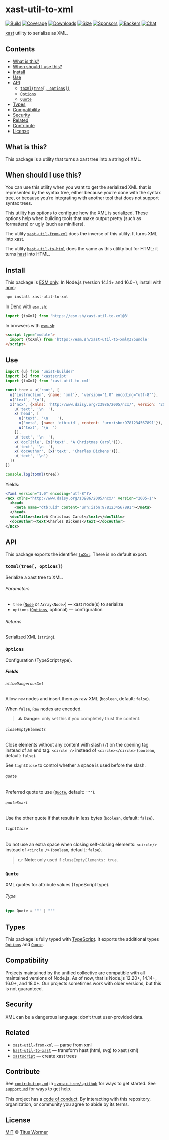 # xast-util-to-xml

[![Build][build-badge]][build]
[![Coverage][coverage-badge]][coverage]
[![Downloads][downloads-badge]][downloads]
[![Size][size-badge]][size]
[![Sponsors][sponsors-badge]][collective]
[![Backers][backers-badge]][collective]
[![Chat][chat-badge]][chat]

[xast][] utility to serialize as XML.

## Contents

*   [What is this?](#what-is-this)
*   [When should I use this?](#when-should-i-use-this)
*   [Install](#install)
*   [Use](#use)
*   [API](#api)
    *   [`toXml(tree[, options])`](#toxmltree-options)
    *   [`Options`](#options)
    *   [`Quote`](#quote-1)
*   [Types](#types)
*   [Compatibility](#compatibility)
*   [Security](#security)
*   [Related](#related)
*   [Contribute](#contribute)
*   [License](#license)

## What is this?

This package is a utility that turns a xast tree into a string of XML.

## When should I use this?

You can use this utility when you want to get the serialized XML that is
represented by the syntax tree, either because you’re done with the syntax tree,
or because you’re integrating with another tool that does not support syntax
trees.

This utility has options to configure how the XML is serialized.
These options help when building tools that make output pretty (such as
formatters) or ugly (such as minifiers).

The utility [`xast-util-from-xml`][xast-util-from-xml] does the inverse of this
utility.
It turns XML into xast.

The utility [`hast-util-to-html`][hast-util-to-html] does the same as this
utility but for HTML: it turns [hast][] into HTML.

## Install

This package is [ESM only][esm].
In Node.js (version 14.14+ and 16.0+), install with [npm][]:

```sh
npm install xast-util-to-xml
```

In Deno with [`esm.sh`][esmsh]:

```js
import {toXml} from 'https://esm.sh/xast-util-to-xml@3'
```

In browsers with [`esm.sh`][esmsh]:

```html
<script type="module">
  import {toXml} from 'https://esm.sh/xast-util-to-xml@3?bundle'
</script>
```

## Use

```js
import {u} from 'unist-builder'
import {x} from 'xastscript'
import {toXml} from 'xast-util-to-xml'

const tree = u('root', [
  u('instruction', {name: 'xml'}, 'version="1.0" encoding="utf-8"'),
  u('text', '\n'),
  x('ncx', {xmlns: 'http://www.daisy.org/z3986/2005/ncx/', version: '2005-1'}, [
    u('text', '\n  '),
    x('head', [
      u('text', '\n    '),
      x('meta', {name: 'dtb:uid', content: 'urn:isbn:9781234567891'}),
      u('text', '\n  ')
    ]),
    u('text', '\n  '),
    x('docTitle', [x('text', 'A Christmas Carol')]),
    u('text', '\n  '),
    x('docAuthor', [x('text', 'Charles Dickens')]),
    u('text', '\n')
  ])
])

console.log(toXml(tree))
```

Yields:

```xml
<?xml version="1.0" encoding="utf-8"?>
<ncx xmlns="http://www.daisy.org/z3986/2005/ncx/" version="2005-1">
  <head>
    <meta name="dtb:uid" content="urn:isbn:9781234567891"></meta>
  </head>
  <docTitle><text>A Christmas Carol</text></docTitle>
  <docAuthor><text>Charles Dickens</text></docAuthor>
</ncx>
```

## API

This package exports the identifier [`toXml`][toxml].
There is no default export.

### `toXml(tree[, options])`

Serialize a xast tree to XML.

###### Parameters

*   `tree` ([`Node`][node] or `Array<Node>`)
    — xast node(s) to serialize
*   `options` ([`Options`][options], optional)
    — configuration

###### Returns

Serialized XML (`string`).

### `Options`

Configuration (TypeScript type).

##### Fields

###### `allowDangerousXml`

Allow `raw` nodes and insert them as raw XML (`boolean`, default: `false`).

When `false`, `Raw` nodes are encoded.

> ⚠️ **Danger**: only set this if you completely trust the content.

###### `closeEmptyElements`

Close elements without any content with slash (`/`) on the opening tag instead
of an end tag: `<circle />` instead of `<circle></circle>` (`boolean`, default:
`false`).

See `tightClose` to control whether a space is used before the slash.

###### `quote`

Preferred quote to use ([`Quote`][quote], default: `'"'`).

###### `quoteSmart`

Use the other quote if that results in less bytes (`boolean`, default:
`false`).

###### `tightClose`

Do not use an extra space when closing self-closing elements: `<circle/>`
instead of `<circle />` (`boolean`, default: `false`).

> 👉 **Note**: only used if `closeEmptyElements: true`.

### `Quote`

XML quotes for attribute values (TypeScript type).

###### Type

```ts
type Quote = '"' | "'"
```

## Types

This package is fully typed with [TypeScript][].
It exports the additional types [`Options`][options] and [`Quote`][quote].

## Compatibility

Projects maintained by the unified collective are compatible with all maintained
versions of Node.js.
As of now, that is Node.js 12.20+, 14.14+, 16.0+, and 18.0+.
Our projects sometimes work with older versions, but this is not guaranteed.

## Security

XML can be a dangerous language: don’t trust user-provided data.

## Related

*   [`xast-util-from-xml`](https://github.com/syntax-tree/xast-util-from-xml)
    — parse from xml
*   [`hast-util-to-xast`](https://github.com/syntax-tree/hast-util-to-xast)
    — transform hast (html, svg) to xast (xml)
*   [`xastscript`](https://github.com/syntax-tree/xastscript)
    — create xast trees

## Contribute

See [`contributing.md`][contributing] in [`syntax-tree/.github`][health] for
ways to get started.
See [`support.md`][support] for ways to get help.

This project has a [code of conduct][coc].
By interacting with this repository, organization, or community you agree to
abide by its terms.

## License

[MIT][license] © [Titus Wormer][author]

<!-- Definitions -->

[build-badge]: https://github.com/syntax-tree/xast-util-to-xml/workflows/main/badge.svg

[build]: https://github.com/syntax-tree/xast-util-to-xml/actions

[coverage-badge]: https://img.shields.io/codecov/c/github/syntax-tree/xast-util-to-xml.svg

[coverage]: https://codecov.io/github/syntax-tree/xast-util-to-xml

[downloads-badge]: https://img.shields.io/npm/dm/xast-util-to-xml.svg

[downloads]: https://www.npmjs.com/package/xast-util-to-xml

[size-badge]: https://img.shields.io/bundlephobia/minzip/xast-util-to-xml.svg

[size]: https://bundlephobia.com/result?p=xast-util-to-xml

[sponsors-badge]: https://opencollective.com/unified/sponsors/badge.svg

[backers-badge]: https://opencollective.com/unified/backers/badge.svg

[collective]: https://opencollective.com/unified

[chat-badge]: https://img.shields.io/badge/chat-discussions-success.svg

[chat]: https://github.com/syntax-tree/unist/discussions

[npm]: https://docs.npmjs.com/cli/install

[esm]: https://gist.github.com/sindresorhus/a39789f98801d908bbc7ff3ecc99d99c

[esmsh]: https://esm.sh

[typescript]: https://www.typescriptlang.org

[license]: license

[author]: https://wooorm.com

[health]: https://github.com/syntax-tree/.github

[contributing]: https://github.com/syntax-tree/.github/blob/main/contributing.md

[support]: https://github.com/syntax-tree/.github/blob/main/support.md

[coc]: https://github.com/syntax-tree/.github/blob/main/code-of-conduct.md

[xast]: https://github.com/syntax-tree/xast

[node]: https://github.com/syntax-tree/xast#nodes

[hast]: https://github.com/syntax-tree/hast

[xast-util-from-xml]: https://github.com/syntax-tree/xast-util-from-xml

[hast-util-to-html]: https://github.com/syntax-tree/hast-util-to-html

[toxml]: #toxmltree-options

[options]: #options

[quote]: #quote-1
